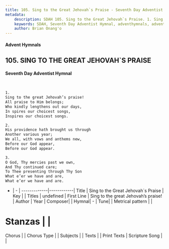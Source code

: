 ```yaml
---
title: 105. Sing to the Great Jehovah`s Praise - Seventh Day Adventist Hymnal
metadata:
    description: SDAH 105. Sing to the Great Jehovah`s Praise. 1. Sing to the great Jehovah’s praise! All praise to Him belongs; Who kindly lengthens out our days, In spires our choicest songs, Inspires our choicest songs.
    keywords: SDAH, Seventh Day Adventist Hymnal, adventhymnals, advent hymnals, Sing to the Great Jehovah`s Praise, Sing to the great Jehovah’s praise! 
    author: Brian Onang'o
---
```


#### Advent Hymnals
## 105. SING TO THE GREAT JEHOVAH`S PRAISE
#### Seventh Day Adventist Hymnal

```txt


1.
Sing to the great Jehovah’s praise!
All praise to Him belongs;
Who kindly lengthens out our days,
In spires our choicest songs,
Inspires our choicest songs.

2.
His providence hath brought us through
Another various year;
We all, with vows and anthems new,
Before our God appear,
Before our God appear.

3.
O God, Thy mercies past we own,
And Thy continued care;
To Thee presenting through Thy Son
What e’er we have and are,
What e’er we have and are.


```

- |   -  |
-------------|------------|
Title | Sing to the Great Jehovah`s Praise |
Key |  |
Titles | undefined |
First Line | Sing to the great Jehovah’s praise! |
Author | 
Year | 
Composer|  |
Hymnal|  - |
Tune|  |
Metrical pattern | |
# Stanzas |  |
Chorus |  |
Chorus Type |  |
Subjects |  |
Texts |  |
Print Texts | 
Scripture Song |  |
  
